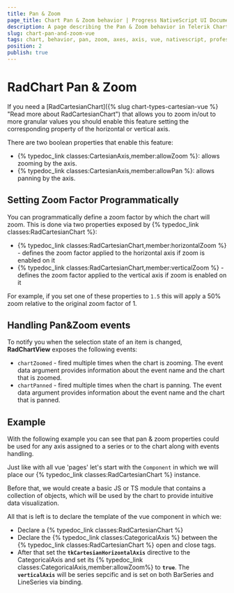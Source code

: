 ```yaml
---
title: Pan & Zoom
page_title: Chart Pan & Zoom behavior | Progress NativeScript UI Documentation
description: A page describing the Pan & Zoom behavior in Telerik Chart for NativeScript
slug: chart-pan-and-zoom-vue
tags: chart, behavior, pan, zoom, axes, axis, vue, nativescript, professional, ui
position: 2
publish: true
---
```


# RadChart Pan & Zoom

If you need a [RadCartesianChart]({% slug chart-types-cartesian-vue %} "Read more about RadCartesianChart") that allows you to zoom in/out to more granular values you should enable this feature setting the
corresponding property of the horizontal or vertical axis.

There are two boolean properties that enable this feature:
* {% typedoc_link classes:CartesianAxis,member:allowZoom %}: allows zooming by the axis.
* {% typedoc_link classes:CartesianAxis,member:allowPan %}: allows panning by the axis.

## Setting Zoom Factor Programmatically
You can programmatically define a zoom factor by which the chart will zoom. This is done via two properties exposed by {% typedoc_link classes:RadCartesianChart %}:
- {% typedoc_link classes:RadCartesianChart,member:horizontalZoom %} - defines the zoom factor applied to the horizontal axis if zoom is enabled on it
- {% typedoc_link classes:RadCartesianChart,member:verticalZoom %} - defines the zoom factor applied to the vertical axis if zoom is enabled on it

For example, if you set one of these properties to `1.5` this will apply a 50% zoom relative to the original zoom factor of 1.

## Handling Pan&Zoom events

To notify you when the selection state of an item is changed, **RadChartView** exposes the following events:
- `chartZoomed` - fired multiple times when the chart is zooming.
The event data argument provides information about the event name and the chart that is zoomed.
- `chartPanned` - fired multiple times when the chart is panning.
The event data argument provides information about the event name and the chart that is panned.


## Example
With the following example you can see that pan & zoom properties could be used for any axis assigned to a series or to the chart along with events handling.

Just like with all vue 'pages' let's start with the `Component` in which we will place our {% typedoc_link classes:RadCartesianChart %} instance.

Before that, we would create a basic JS or TS module that contains a collection of objects, which will be used by the chart to provide intuitive data visualization.

<snippet id='chart-get-countries-data-vue'/>

All that is left is to declare the template of the vue component in which we:

- Declare a {% typedoc_link classes:RadCartesianChart %}
- Declare the {% typedoc_link classes:CategoricalAxis %} between the {% typedoc_link classes:RadCartesianChart %} open and close tags.
- After that set the **`tkCartesianHorizontalAxis`** directive to the CategoricalAxis and set its {% typedoc_link classes:CategoricalAxis,member:allowZoom%} to **`true`**. The **`verticalAxis`** will be series sepcific and is set on both BarSeries and LineSeries via binding.

<snippet id='chart-pan-zoom-vue'/>